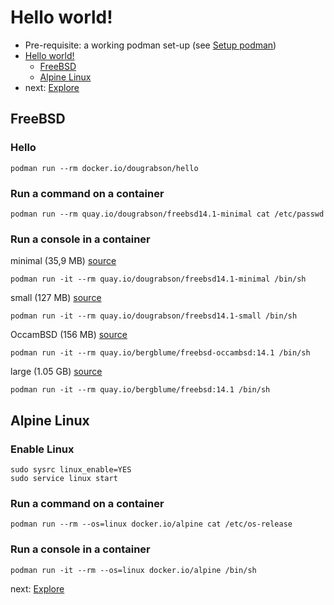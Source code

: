 # Hello world!

* Pre-requisite: a working podman set-up (see [Setup podman](#1-setup.md))
* [Hello world!](#hello-world)
  * [FreeBSD](#freebsd)
  * [Alpine Linux](#alpine-linux)
* next: [Explore](#3_explore)


## FreeBSD

### Hello
```bash=
podman run --rm docker.io/dougrabson/hello
```

### Run a command on a container
```bash=
podman run --rm quay.io/dougrabson/freebsd14.1-minimal cat /etc/passwd
```

### Run a console in a container
minimal (35,9 MB) [source](https://github.com/dfr/freebsd-images/blob/main/build-minimal.sh)
```bash=
podman run -it --rm quay.io/dougrabson/freebsd14.1-minimal /bin/sh
```

small (127 MB) [source](https://github.com/dfr/freebsd-images/blob/main/build-small.sh)
```bash=
podman run -it --rm quay.io/dougrabson/freebsd14.1-small /bin/sh
```
OccamBSD (156 MB) [source](https://gitlab.com/bergblume/freebsd-images/-/blob/main/build_image_occambsd.sh)
```bash=
podman run -it --rm quay.io/bergblume/freebsd-occambsd:14.1 /bin/sh
```

large (1.05 GB) [source](https://gitlab.com/bergblume/freebsd-images/-/blob/main/build_image.sh)
```bash=
podman run -it --rm quay.io/bergblume/freebsd:14.1 /bin/sh
```

## Alpine Linux

### Enable Linux
```bash=
sudo sysrc linux_enable=YES
sudo service linux start
```

### Run a command on a container
```bash=
podman run --rm --os=linux docker.io/alpine cat /etc/os-release
```

### Run a console in a container
```bash=
podman run -it --rm --os=linux docker.io/alpine /bin/sh
```
next: [Explore](#3_explore)
